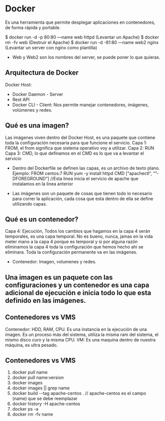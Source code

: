 # Docker

Es una herramienta que permite desplegar aplicaciones en contenedores, de forma rápida y portable.

$ docker run -d -p 80:80 —name web httpd (Levantar un Apache)
$ docker rm -fv web (Destruir el Apache)
\$ docker run -d -81:80 —name web2 nginx (Levantar un server con nginx como plantilla)

- Web y Web2 son los nombres del server, se puede poner lo que quieras.

## Arquitectura de Docker

Docker Host:

- Docker Daemon - Server
- Rest API
- Docker CLI - Client: Nos permite manejar contenedores, imágenes, volúmenes y redes.

## Qué es una imagen?

Las imágenes viven dentro del Docker Host, es una paquete que contiene toda la configuración necesaria para que funcione el servicio.
Capa 1: FROM, el from significa que sistema operativo voy a utilizar.
Capa 2: RUN
Capa 3: CMD, lo que definamos en el CMD es lo que va a levantar el servicio

- Dentro del Dockerfile se definen las capas, es un archivo de texto plano.
  Ejemplo:
  FROM centos:7
  RUN yum -y install httpd
  CMD [“apachectl”, “”-DFOREGROUND”] //Esta linea inicia el servicio de apache que instalamos en la linea anterior

- Las imágenes son un paquete de cosas que tienen todo lo necesario para correr la aplicación, cada cosa que esta dentro de ella se define utilizando capas.

## Qué es un contenedor?

Capa 4: Ejecución, Todos los cambios que hagamos en la capa 4 serán temporales, es una capa temporal. No es bueno, nunca, jamas en la vida meter mano a la capa 4 porque es temporal y si por alguna razón eliminamos la capa 4 toda la configuración que hemos hecho ahi se eliminara. Toda la configuración permanente va en las imágenes.

- Contenedor: Imagen, volumenes y redes.

## Una imagen es un paquete con las configuraciones y un contenedor es una capa adicional de ejecución e inicia todo lo que esta definido en las imágenes.

## Contenedores vs VMS

Contenedor: HDD, RAM, CPU. Es una instancia en la ejecución de una imagen. Es un proceso más del sistema, utiliza la misma ram del sistema, el mismo disco curo y la misma CPU.
VM: Es una maquina dentro de nuestra máquina, es ultra pesado.

## Contenedores vs VMS

1. docker pull name
2. docker pull name:version
3. docker images
4. docker images || grep name
5. docker build --tag apache-centos . // apache-centos es el campo (name) que se debe reemplazar
6. docker history -H apache-centos
7. docker ps -a
8. docker rm -fv name
